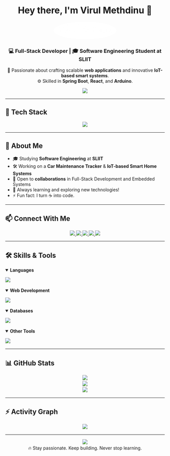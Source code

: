 <h1 align="center">Hey there, I'm Virul Methdinu 👋</h1>

<p align="center">
  <img src="https://github.com/MrVirul/MrVirul/blob/ee08d6820a31647d3266a013d3f156420bd27c25/MrVirul.png?raw=true" width="200" style="border-radius: 50%;" />
</p>

<h3 align="center">💻 Full-Stack Developer | 🎓 Software Engineering Student at SLIIT</h3>

<p align="center">
  🚀 Passionate about crafting scalable <strong>web applications</strong> and innovative <strong>IoT-based smart systems</strong>.<br/>
  ⚙️ Skilled in <strong>Spring Boot</strong>, <strong>React</strong>, and <strong>Arduino</strong>.
</p>

<p align="center">
  <img src="https://readme-typing-svg.herokuapp.com?font=Fira+Code&weight=600&size=22&pause=1000&color=38BDF8&center=true&vCenter=true&width=435&lines=Welcome+to+my+GitHub!;Let's+build+something+awesome+%F0%9F%92%AA;I+code+it.+I+test+it.+I+ship+it+%F0%9F%9A%80" />
</p>

---

## 🚀 Tech Stack

<p align="center">
  <img src="https://skillicons.dev/icons?i=java,spring,react,js,arduino" />
</p>

---

## 💼 About Me

- 🎓 Studying **Software Engineering** at **SLIIT**
- 🛠️ Working on a **Car Maintenance Tracker** & **IoT-based Smart Home Systems**
- 🤝 Open to **collaborations** in Full-Stack Development and Embedded Systems
- 🌱 Always learning and exploring new technologies!
- ⚡ Fun fact: I turn ☕ into code.

---

## 📫 Connect With Me

<p align="center">
  <a href="https://www.linkedin.com/in/virul-meemana-4597292a0/" target="_blank">
    <img src="https://img.shields.io/badge/LinkedIn-0A66C2?style=flat-square&logo=linkedin&logoColor=white"/>
  </a>
  <a href="https://fb.com/virul methdinu meemana" target="_blank">
    <img src="https://img.shields.io/badge/Facebook-1877F2?style=flat-square&logo=facebook&logoColor=white"/>
  </a>
  <a href="https://instagram.com/virul_on_insta" target="_blank">
    <img src="https://img.shields.io/badge/Instagram-E4405F?style=flat-square&logo=instagram&logoColor=white"/>
  </a>
  <a href="https://wa.me/94701812787" target="_blank">
    <img src="https://img.shields.io/badge/WhatsApp-25D366?style=flat-square&logo=whatsapp&logoColor=white"/>
  </a>
  <a href="mailto:virul.mmeemana@gmail.com" target="_blank">
    <img src="https://img.shields.io/badge/Gmail-EA4335?style=flat-square&logo=gmail&logoColor=white"/>
  </a>
</p>

---

## 🛠️ Skills & Tools

<details open>
  <summary><b>Languages</b></summary>
  <p>
    <img src="https://skillicons.dev/icons?i=java,js,python,c,cpp,csharp,php" />
  </p>
</details>

<details open>
  <summary><b>Web Development</b></summary>
  <p>
    <img src="https://skillicons.dev/icons?i=html,css,react,spring" />
  </p>
</details>

<details open>
  <summary><b>Databases</b></summary>
  <p>
    <img src="https://skillicons.dev/icons?i=mysql,mongodb" />
  </p>
</details>

<details open>
  <summary><b>Other Tools</b></summary>
  <p>
    <img src="https://skillicons.dev/icons?i=arduino,androidstudio,aws,linux,figma,illustrator" />
  </p>
</details>

---

## 📊 GitHub Stats

<p align="center">
  <img src="https://github-readme-stats.vercel.app/api?username=MrVirul&show_icons=true&theme=tokyonight&include_all_commits=true&count_private=true" />
  <br/>
  <img src="https://github-readme-streak-stats.herokuapp.com/?user=MrVirul&theme=tokyonight" />
  <br/>
  <img src="https://github-readme-stats.vercel.app/api/top-langs/?username=MrVirul&layout=compact&theme=tokyonight" />
</p>

---

## ⚡ Activity Graph

<p align="center">
  <img src="https://github-readme-activity-graph.vercel.app/graph?username=MrVirul&bg_color=0d1117&color=00ffe5&line=14f1ff&point=ffffff&area=true&hide_border=true" />
</p>

---

<p align="center">
  <img src="https://media.giphy.com/media/xUA7aZeLE2e0P7Znz2/giphy.gif" width="150" /><br/>
  🔥 Stay passionate. Keep building. Never stop learning.
</p>
